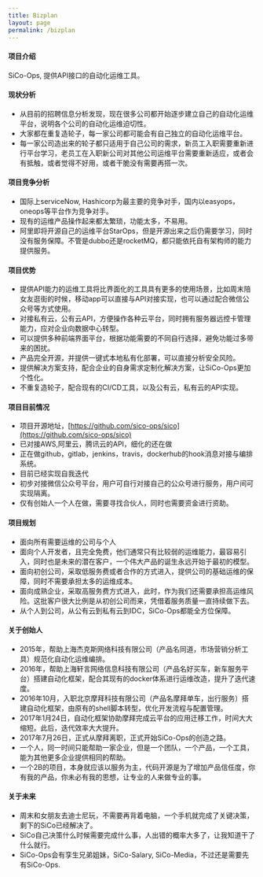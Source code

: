 ```yaml
---
title: Bizplan
layout: page
permalink: /bizplan
---
```


#### 项目介绍
SiCo-Ops, 提供API接口的自动化运维工具。

#### 现状分析
- 从目前的招聘信息分析发现，现在很多公司都开始逐步建立自己的自动化运维平台，说明各个公司的自动化运维迫切性。
- 大家都在重复造轮子，每一家公司都可能会有自己独立的自动化运维平台。
- 每一家公司造出来的轮子都只适用于自己公司的需求，新员工入职需要重新进行平台学习，老员工在入职新公司对其他公司运维平台需要重新适应，或者会有抵触，或者觉得不好用，或者干脆没有需要再搭一次。

#### 项目竞争分析
- 国际上serviceNow, Hashicorp为最主要的竞争对手，国内以easyops，oneops等平台作为竞争对手。
- 现有的运维产品操作起来都太繁琐，功能太多，不易用。
- 阿里即将开源自己的运维平台StarOps，但是开源出来之后仍需要学习，同时没有服务保障。不管是dubbo还是rocketMQ，都只能依托自有架构师的能力提供服务。

#### 项目优势
- 提供API能力的运维工具将比界面化的工具具有更多的使用场景，比如周末陪女友逛街的时候，移动app可以直接与API对接实现，也可以通过配合微信公众号等方式使用。
- 对接私有云，公有云API，方便操作各种云平台，同时拥有服务器远控卡管理能力，应对企业向数据中心转型。
- 可以提供多种前端界面平台，根据功能需要的不同自行选择，避免功能过多带来的困扰。
- 产品完全开源，并提供一键式本地私有化部署，可以直接分析安全风险。
- 提供解决方案支持，配合企业的自身需求定制化解决方案，让SiCo-Ops更加个性化。
- 不重复造轮子，配合现有的CI/CD工具，以及公有云，私有云的API实现。

#### 项目目前情况
- 项目开源地址，[https://github.com/sico-ops/sico](https://github.com/sico-ops/sico)
- 已对接AWS,阿里云，腾讯云的API，细化的还在做
- 正在做github，gitlab，jenkins，travis，dockerhub的hook消息对接与编排系统。
- 目前已经实现自我迭代
- 初步对接微信公众号平台，用户可自行对接自己的公众号进行服务，用户间可实现隔离。
- 仅有创始人一个人在做，需要寻找合伙人，同时也需要资金进行资助。

#### 项目规划
- 面向所有需要运维的公司与个人
- 面向个人开发者，且完全免费，他们通常只有比较弱的运维能力，最容易引入，同时也是未来的潜在客户，一个伟大产品的诞生永远开始于最初的模型。
- 面向初创公司，采取低服务费或者合作的方式进入，提供公司的基础运维的保障，同时不需要承担太多的运维成本。
- 面向成熟企业，采取高服务费方式进入，此时，作为我们还需要承担高运维风险。这批客户很大比例是从初创公司而来，凭借着服务质量一直持续做下去。
- 从个人到公司，从公有云到私有云到IDC，SiCo-Ops都能全方位保障。

#### 关于创始人
- 2015年，帮助上海杰克斯网络科技有限公司（产品名同道，市场营销分析工具）规范化自动化运维编排。
- 2016年，帮助上海轩言网络信息科技有限公司（产品名好买车，新车服务平台）搭建自动化框架，配合其现有的docker体系进行运维改造，提升了迭代速度。
- 2016年10月，入职北京摩拜科技有限公司（产品名摩拜单车，出行服务）搭建自动化框架，由原有的shell脚本转型，优化开发流程与配置管理。
- 2017年1月24日，自动化框架协助摩拜完成云平台的应用迁移工作，时间大大缩短。此后，迭代效率大大提升。
- 2017年7月26日，正式从摩拜离职，正式开始SiCo-Ops的创造之路。
- 一个人，同一时间只能帮助一家企业，但是一个团队，一个产品，一个工具，能为其他更多企业提供相同的帮助。
- 一个2B的项目，本身就应该以服务为主，代码开源是为了增加产品信任度，你有我的产品，你未必有我的思想，让专业的人来做专业的事。

#### 关于未来
- 周末和女朋友去迪士尼玩，不需要再背着电脑，一个手机就完成了关键决策，剩下的SiCo已经解决了。
- SiCo自己决策什么时候需要完成什么事，人出错的概率大多了，让我知道干了什么就行。
- SiCo-Ops会有孪生兄弟姐妹，SiCo-Salary, SiCo-Media，不过还是需要先有SiCo-Ops.
